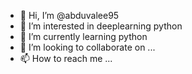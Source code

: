 - 👋 Hi, I’m @abduvalee95
- 👀 I’m interested in deeplearning python 
- 🌱 I’m currently learning python
- 💞️ I’m looking to collaborate on ...
- 📫 How to reach me ...

<!---
abduvalee95/abduvalee95 is a ✨ special ✨ repository because its `README.md` (this file) appears on your GitHub profile.
You can click the Preview link to take a look at your changes.
--->

